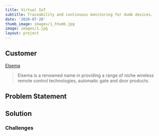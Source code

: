 ```yaml
---
title: Virtual IoT
subtitle: Traceability and continuous monitoring for dumb devices.
date: '2020-07-20'
thumb_image: images/1_thumb.jpg
image: images/1.jpg
layout: project
---
```


## Customer
[Elsema](https://www.elsema.com/)

> Elsema is a renowned name in providing a range of niche wireless remote control technologies, automatic gate and door products.

## Problem Statement


## Solution


### Challenges


